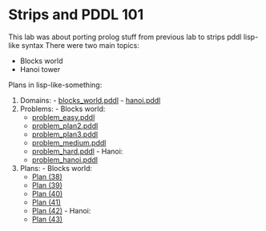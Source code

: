 # Strips and PDDL 101

This lab was about porting prolog stuff from previous lab to strips pddl lisp-like syntax
There were two main topics:
  - Blocks world
  - Hanoi tower

Plans in lisp-like-something:
  1. Domains:
    - [blocks_world.pddl](blocks_world.pddl)
    - [hanoi.pddl](hanoi.pddl)
  2. Problems:
    - Blocks world:
        - [problem_easy.pddl](problem_easy.pddl)
        - [problem_plan2.pddl](problem_plan2.pddl)
        - [problem_plan3.pddl](problem_plan3.pddl)
        - [problem_medium.pddl](problem_medium.pddl)
        - [problem_hard.pddl](problem_hard.pddl)
    - Hanoi:
        - [problem_hanoi.pddl](problem_hanoi1.pddl)
  3. Plans:
    - Blocks world:
        - [Plan (38)](Plan_(38))
        - [Plan (39)](Plan_(39))
        - [Plan (40)](Plan_(40))
        - [Plan (41)](Plan_(41))
        - [Plan (42)](Plan_(42))
    - Hanoi:
        - [Plan (43)](Plan_(43))
